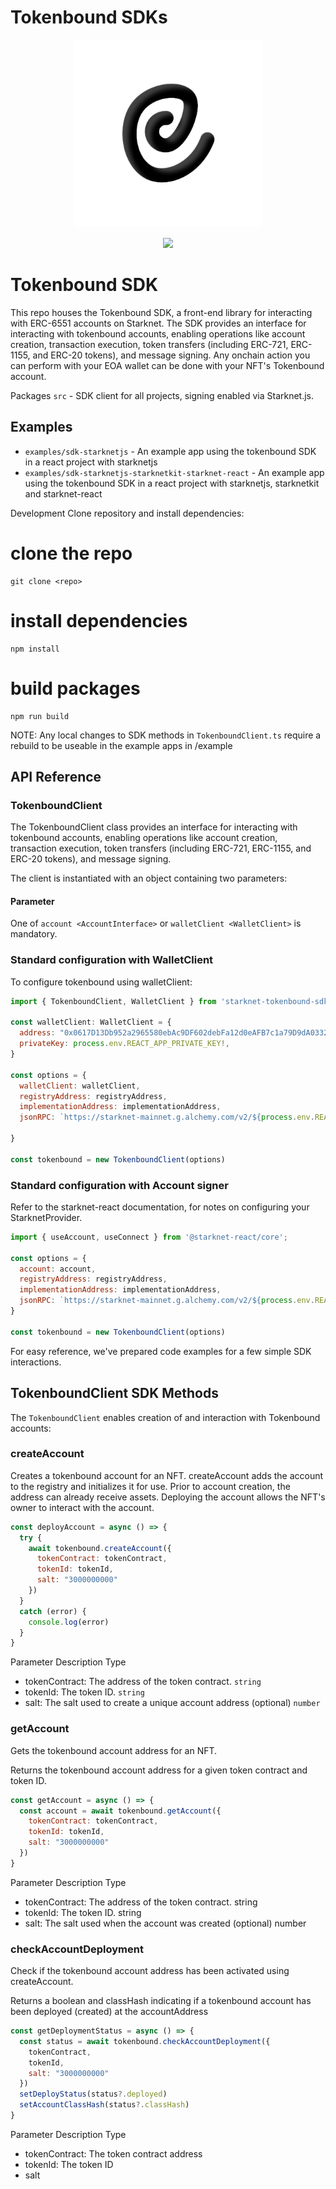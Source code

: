 # Tokenbound SDKs

<!-- logo -->
<p align="center">
  <img width='300' src="./assets/tokenbound.png">
</p>

<!-- primary badges -->
<p align="center">
  <a href="https://github.com/horuslabsio/TBA-SDK/LICENSE/">
    <img src="https://img.shields.io/badge/license-MIT-black">
  </a>
</p>

# Tokenbound SDK

This repo houses the Tokenbound SDK, a front-end library for interacting with ERC-6551 accounts on Starknet. The SDK provides an interface for interacting with tokenbound accounts, enabling operations like account creation, transaction execution, token transfers (including ERC-721, ERC-1155, and ERC-20 tokens), and message signing. Any onchain action you can perform with your EOA wallet can be done with your NFT's Tokenbound account.

Packages
`src` - SDK client for all projects, signing enabled via Starknet.js.

## Examples
- `examples/sdk-starknetjs` - An example app using the tokenbound SDK in a react project with starknetjs
- `examples/sdk-starknetjs-starknetkit-starknet-react` - An example app using the tokenbound SDK in a react project with starknetjs, starknetkit and starknet-react

Development
Clone repository and install dependencies:
# clone the repo
```
git clone <repo>
```
# install dependencies
```
npm install
```
# build packages
```
npm run build
```
NOTE: Any local changes to SDK methods in `TokenboundClient.ts` require a rebuild to be useable in the example apps in /example

## API Reference
### TokenboundClient
The TokenboundClient class provides an interface for interacting with tokenbound accounts, enabling operations like account creation, transaction execution, token transfers (including ERC-721, ERC-1155, and ERC-20 tokens), and message signing.

The client is instantiated with an object containing two parameters:

#### Parameter	
One of `account <AccountInterface>` or `walletClient <WalletClient>` is	mandatory.

### Standard configuration with WalletClient
To configure tokenbound using walletClient:

```js
import { TokenboundClient, WalletClient } from 'starknet-tokenbound-sdk';

const walletClient: WalletClient = {
  address: "0x0617D13Db952a2965580ebAc9DF602debFa12d0eAFB7c1a79D9dA03321169286",
  privateKey: process.env.REACT_APP_PRIVATE_KEY!,
}

const options = {
  walletClient: walletClient,
  registryAddress: registryAddress,
  implementationAddress: implementationAddress,
  jsonRPC: `https://starknet-mainnet.g.alchemy.com/v2/${process.env.REACT_APP_ALCHEMY_API_KEY}`

}

const tokenbound = new TokenboundClient(options)
```

### Standard configuration  with Account signer
Refer to the starknet-react documentation, for notes on configuring your StarknetProvider.

```js
import { useAccount, useConnect } from '@starknet-react/core';

const options = {
  account: account,
  registryAddress: registryAddress,
  implementationAddress: implementationAddress,
  jsonRPC: `https://starknet-mainnet.g.alchemy.com/v2/${process.env.REACT_APP_ALCHEMY_API_KEY}`
}

const tokenbound = new TokenboundClient(options)
```

For easy reference, we've prepared code examples for a few simple SDK interactions.

## TokenboundClient SDK Methods
The `TokenboundClient` enables creation of and interaction with Tokenbound accounts:

### createAccount
Creates a tokenbound account for an NFT. createAccount adds the account to the registry and initializes it for use. Prior to account creation, the address can already receive assets. Deploying the account allows the NFT's owner to interact with the account.

```js
const deployAccount = async () => {
  try {
    await tokenbound.createAccount({
      tokenContract: tokenContract,
      tokenId: tokenId,
      salt: "3000000000"
    })
  }
  catch (error) {
    console.log(error)
  }
}
```

Parameter	Description	Type
- tokenContract: The address of the token contract.	`string`
- tokenId: The token ID.	`string`
- salt:	The salt used to create a unique account address (optional)	`number`

### getAccount
Gets the tokenbound account address for an NFT.

Returns the tokenbound account address for a given token contract and token ID.

```js
const getAccount = async () => {
  const account = await tokenbound.getAccount({
    tokenContract: tokenContract,
    tokenId: tokenId,
    salt: "3000000000"
  })
}
```

Parameter	Description	Type
- tokenContract:	The address of the token contract.	string
- tokenId:	The token ID.	string
- salt:	The salt used when the account was created (optional)	number

### checkAccountDeployment
Check if the tokenbound account address has been activated using createAccount.

Returns a boolean and classHash indicating if a tokenbound account has been deployed (created) at the accountAddress

```js
const getDeploymentStatus = async () => {
  const status = await tokenbound.checkAccountDeployment({
    tokenContract,
    tokenId,
    salt: "3000000000"
  })
  setDeployStatus(status?.deployed)
  setAccountClassHash(status?.classHash)
}
```

Parameter	Description	Type
- tokenContract: The token contract address
- tokenId: The token ID
- salt

